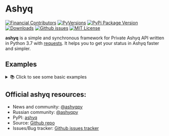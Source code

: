 # Ashyq

[![Financial Contributors](https://t.me/ashyqpy)](https://t.me/ashyqpy)
[![PyVersions](https://img.shields.io/pypi/pyversions/ashyq.svg?style=flat-square)](https://pypi.python.org/pypi/ashyq)
[![PyPi Package Version](https://img.shields.io/pypi/v/ashyq.svg?style=flat-square)](https://pypi.python.org/pypi/ashyq)
[![Downloads](https://img.shields.io/pypi/dm/ashyq.svg?style=flat-square)](https://pypi.python.org/pypi/ashyq)
[![Github issues](https://img.shields.io/github/issues/arynyklas/ashyq.svg?style=flat-square)](https://github.com/arynyklas/ashyq/issues)
[![MIT License](https://img.shields.io/pypi/l/ashyq.svg?style=flat-square)](https://opensource.org/licenses/MIT)

**ashyq** is a simple and synchronous framework for Private Ashyq API written in Python 3.7 with [requests](https://github.com/psf/requests). It helps you to get your status in Ashyq faster and simpler.


## Examples
<details>
  <summary>📚 Click to see some basic examples</summary>


### Simple `get user` request

```python
from ashyq import Ashyq


phone_number = ""
ashyq = Ashyq(phone_number)

ashyq.new_install()

code = ""
print(ashyq.connect(code))

print(ashyq.user)
```

### Moar!

You can find more examples in [`examples/`](https://github.com/arynyklas/ashyq/blob/master/examples) directory

</details>


## Official ashyq resources:
 - News and community: [@ashyqpy](https://t.me/ashyqpy)
 - Russian community: [@ashyqpy](https://t.me/ashyqpy)
 - PyPI: [ashyq](https://pypi.python.org/pypi/ashyq)
 - Source: [Github repo](https://github.com/arynyklas/ashyq)
 - Issues/Bug tracker: [Github issues tracker](https://github.com/arynyklas/ashyq/issues)
